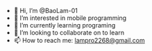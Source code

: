 - 👋 Hi, I’m @BaoLam-01
- 👀 I’m interested in mobile programming
- 🌱 I’m currently learning programing
- 💞️ I’m looking to collaborate on to learn
- 📫 How to reach me: lampro2268@gmail.com

<!---
BaoLam-10/BaoLam-10 is a ✨ special ✨ repository because its `README.md` (this file) appears on your GitHub profile.
You can click the Preview link to take a look at your changes.
--->
